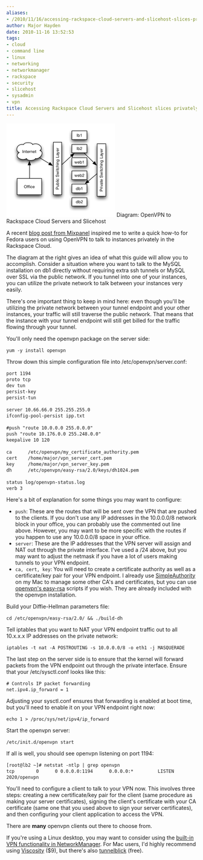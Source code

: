 ```yaml
---
aliases:
- /2010/11/16/accessing-rackspace-cloud-servers-and-slicehost-slices-privately-via-openvpn/
author: Major Hayden
date: 2010-11-16 13:52:53
tags:
- cloud
- command line
- linux
- networking
- networkmanager
- rackspace
- security
- slicehost
- sysadmin
- vpn
title: Accessing Rackspace Cloud Servers and Slicehost slices privately via OpenVPN
---
```


![diagram] Diagram: OpenVPN to Rackspace Cloud Servers and Slicehost

A recent [blog post from Mixpanel][1] inspired me to write a quick how-to for Fedora users on using OpenVPN to talk to instances privately in the Rackspace Cloud.

The diagram at the right gives an idea of what this guide will allow you to accomplish. Consider a situation where you want to talk to the MySQL installation on db1 directly without requiring extra ssh tunnels or MySQL over SSL via the public network. If you tunnel into one of your instances, you can utilize the private network to talk between your instances very easily.

There's one important thing to keep in mind here: even though you'll be utilizing the private network between your tunnel endpoint and your other instances, your traffic will still traverse the public network. That means that the instance with your tunnel endpoint will still get billed for the traffic flowing through your tunnel.

You'll only need the openvpn package on the server side:

```
yum -y install openvpn
```

Throw down this simple configuration file into /etc/openvpn/server.conf:

```
port 1194
proto tcp
dev tun
persist-key
persist-tun

server 10.66.66.0 255.255.255.0
ifconfig-pool-persist ipp.txt

#push "route 10.0.0.0 255.0.0.0"
push "route 10.176.0.0 255.248.0.0"
keepalive 10 120

ca      /etc/openvpn/my_certificate_authority.pem
cert    /home/major/vpn_server_cert.pem
key     /home/major/vpn_server_key.pem
dh      /etc/openvpn/easy-rsa/2.0/keys/dh1024.pem

status log/openvpn-status.log
verb 3
```

Here's a bit of explanation for some things you may want to configure:

* `push`: These are the routes that will be sent over the VPN that are pushed to the clients. If you don't use any IP addresses in the 10.0.0.0/8 network block in your office, you can probably use the commented out line above. However, you may want to be more specific with the routes if you happen to use any 10.0.0.0/8 space in your office.
* `server`: These are the IP addresses that the VPN server will assign and NAT out through the private interface. I've used a /24 above, but you may want to adjust the netmask if you have a lot of users making tunnels to your VPN endpoint.
* `ca, cert, key`: You will need to create a certificate authority as well as a certificate/key pair for your VPN endpoint. I already use [SimpleAuthority][2] on my Mac to manage some other CA's and certificates, but you can use [openvpn's easy-rsa][3] scripts if you wish. They are already included with the openvpn installation.

Build your Diffie-Hellman parameters file:

```
cd /etc/openvpn/easy-rsa/2.0/ && ./build-dh
```

Tell iptables that you want to NAT your VPN endpoint traffic out to all 10.x.x.x IP addresses on the private network:

```
iptables -t nat -A POSTROUTING -s 10.0.0.0/8 -o eth1 -j MASQUERADE
```

The last step on the server side is to ensure that the kernel will forward packets from the VPN endpoint out through the private interface. Ensure that your /etc/sysctl.conf looks like this:

```
# Controls IP packet forwarding
net.ipv4.ip_forward = 1
```

Adjusting your sysctl.conf ensures that forwarding is enabled at boot time, but you'll need to enable it on your VPN endpoint right now:

```
echo 1 > /proc/sys/net/ipv4/ip_forward
```

Start the openvpn server:

```
/etc/init.d/openvpn start
```

If all is well, you should see openvpn listening on port 1194:

```
[root@lb2 ~]# netstat -ntlp | grep openvpn
tcp        0      0 0.0.0.0:1194      0.0.0.0:*         LISTEN      2020/openvpn
```

You'll need to configure a client to talk to your VPN now. This involves three steps: creating a new certificate/key pair for the client (same procedure as making your server certificates), signing the client's certificate with your CA certificate (same one that you used above to sign your server certificates), and then configuring your client application to access the VPN.

There are **many** openvpn clients out there to choose from.

If you're using a Linux desktop, you may want to consider using the [built-in VPN functionality in NetworkManager][4]. For Mac users, I'd highly recommend using [Viscosity][5] ($9), but there's also [tunnelblick][6] (free).

 [1]: http://code.mixpanel.com/openvpn-in-the-rackspace-cloud/
 [2]: http://simpleauthority.com/
 [3]: http://openvpn.net/index.php/open-source/documentation/miscellaneous/77-rsa-key-management.html
 [4]: http://geraner.typepad.com/blog/2009/10/how-to-create-an-openvpn-connect-in-linux-version-2.html
 [5]: http://www.thesparklabs.com/viscosity/
 [6]: http://code.google.com/p/tunnelblick/
 [diagram]: /wp-content/uploads/2010/11/openvpn-to-rackspace-cloud-diagram.png